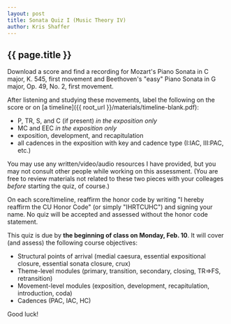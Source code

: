 ```yaml
---
layout: post
title: Sonata Quiz I (Music Theory IV) 
author: Kris Shaffer
---
```


## {{ page.title }} ##

Download a score and find a recording for Mozart's Piano Sonata in C major, K. 545, first movement and Beethoven's "easy" Piano Sonata in G major, Op. 49, No. 2, first movement.  

After listening and studying these movements, label the following on the score or on [a timeline]({{ root_url }}/materials/timeline-blank.pdf):  
- P, TR, S, and C (if present) *in the exposition only*  
- MC and EEC *in the exposition only*  
- exposition, development, and recapitulation  
- all cadences in the exposition with key and cadence type (I:IAC, III:PAC, etc.)

You may use any written/video/audio resources I have provided, but you may not consult other people while working on this assessment. (You are free to review materials not related to these two pieces with your colleages *before* starting the quiz, of course.)

On each score/timeline, reaffirm the honor code by writing "I hereby reaffirm the CU Honor Code" (or simply "IHRTCUHC") and signing your name. No quiz will be accepted and assessed without the honor code statement.

This quiz is due by **the beginning of class on Monday, Feb. 10**. It will cover (and assess) the following course objectives:

- Structural points of arrival (medial caesura, essential expositional closure, essential sonata closure, crux)  
- Theme-level modules (primary, transition, secondary, closing, TR=>FS, retransition)  
- Movement-level modules (exposition, development, recapitulation, introduction, coda)  
- Cadences (PAC, IAC, HC)  

Good luck!